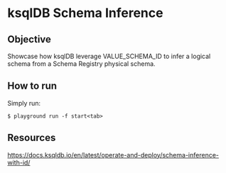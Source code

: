 # ksqlDB Schema Inference

## Objective

Showcase how ksqlDB leverage VALUE_SCHEMA_ID to infer a logical schema from a Schema Registry physical schema.

## How to run

Simply run:

```
$ playground run -f start<tab>
```

## Resources
https://docs.ksqldb.io/en/latest/operate-and-deploy/schema-inference-with-id/